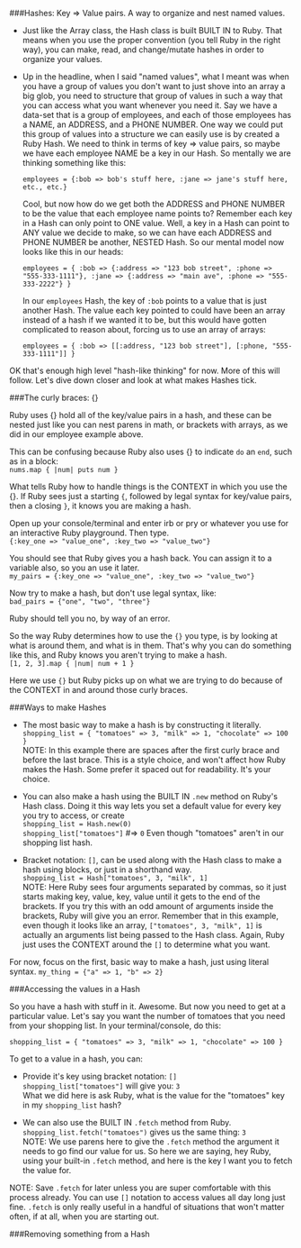 ###Hashes: Key => Value pairs. A way to organize and nest named values.

- Just like the Array class, the Hash class is built BUILT IN to Ruby. That means when you use 
  the proper convention (you tell Ruby in the right way), you can make, read, and change/mutate 
  hashes in order to organize your values.
  
- Up in the headline, when I said "named values", what I meant was when you have a group of values you don't want to 
  just shove into an array a big glob, you need to structure that group of values in such a way that you can access 
  what you want whenever you need it. Say we have a data-set that is a group of employees, and each of those 
  employees has a NAME, an ADDRESS, and a PHONE NUMBER. One way we could put this group of values into a structure we 
  can easily use is by created a Ruby Hash. We need to think in terms of key => value pairs, so maybe we have each 
  employee NAME be a key in our Hash. So mentally we are thinking something like this:
  
  `employees = {:bob => bob's stuff here, :jane => jane's stuff here, etc., etc.}`
  
  Cool, but now how do we get both the ADDRESS and PHONE NUMBER to be the value that 
  each employee name points to? Remember each key in a Hash can only point to ONE value. Well, a key in a Hash can point 
  to ANY value we decide to make, so we can have each ADDRESS and PHONE NUMBER be another, NESTED Hash. So our mental model 
  now looks like this in our heads:
  
  `employees = { :bob => {:address => "123 bob street", :phone => "555-333-1111"}, :jane => {:address => "main ave", :phone =>
  "555-333-2222"} }`

  In our `employees` Hash, the key of `:bob` points to a value that is just another Hash. The value each key pointed to
  could have been an array instead of a hash if we wanted it to be, but this would have gotten complicated to reason about, 
  forcing us to use an array of arrays: 

  `employees = { :bob => [[:address, "123 bob street"], [:phone, "555-333-1111"]] }`

OK that's enough high level "hash-like thinking" for now. More of this will follow. Let's dive down closer and look at 
what makes Hashes tick.

###The curly braces: {}

Ruby uses {} hold all of the key/value pairs in a hash, and these can be nested just like you can nest parens in math, or 
brackets with arrays, as we did in our employee example above.

This can be confusing because Ruby also uses {} to indicate `do` an `end`, such as in a block:<br>
`nums.map { |num| puts num }`

What tells Ruby how to handle things is the CONTEXT in which you use the {}. If Ruby sees just a starting `{`, 
followed by legal syntax for key/value pairs, then a closing `}`, it knows you are making a hash.

Open up your console/terminal and enter irb or pry or whatever you use for an interactive Ruby playground. Then type.<br>
`{:key_one => "value_one", :key_two => "value_two"}`

You should see that Ruby gives you a hash back. You can assign it to a variable also, so you an use it later.<br>
`my_pairs = {:key_one => "value_one", :key_two => "value_two"}`

Now try to make a hash, but don't use legal syntax, like:<br>
`bad_pairs = {"one", "two", "three"}`

Ruby should tell you no, by way of an error.

So the way Ruby determines how to use the `{}` you type, is by looking at what is around them, and what is in them. That's 
why you can do something like this, and Ruby knows you aren't trying to make a hash.<br>
`[1, 2, 3].map { |num| num + 1 }`

Here we use `{}` but Ruby picks up on what we are trying to do because of the CONTEXT in and around those curly braces.

###Ways to make Hashes

- The most basic way to make a hash is by constructing it literally.<br>
  `shopping_list = { "tomatoes" => 3, "milk" => 1, "chocolate" => 100 }`<br>
  NOTE: In this example there are spaces after the first curly brace and before the last brace. This is a style choice,
  and won't affect how Ruby makes the Hash. Some prefer it spaced out for readability. It's your choice.

- You can also make a hash using the BUILT IN `.new` method on Ruby's Hash class. Doing it this way lets you set a 
  default value for every key you try to access, or create<br>
 `shopping_list = Hash.new(0)`<br>
 `shopping_list["tomatoes"]` #=> `0` Even though "tomatoes" aren't in our shopping list hash.
 
- Bracket notation: `[]`, can be used along with the Hash class to make a hash using blocks, or just in a shorthand way.<br>
  `shopping_list = Hash["tomatoes", 3, "milk", 1]`<br>
  NOTE: Here Ruby sees four arguments separated by commas, so it just starts making key, value, key, value until it gets to 
  the end of the brackets. If you try this with an odd amount of arguments inside the brackets, Ruby will give you an error.
  Remember that in this example, even though it looks like an array, `["tomatoes", 3, "milk", 1]` is actually an arguments list 
  being passed to the Hash class. Again, Ruby just uses the CONTEXT around the `[]` to determine what you want.
  
For now, focus on the first, basic way to make a hash, just using literal syntax. `my_thing = {"a" => 1, "b" => 2}`

###Accessing the values in a Hash

So you have a hash with stuff in it. Awesome. But now you need to get at a particular value. Let's say you want the number of 
tomatoes that you need from your shopping list. In your terminal/console, do this:

`shopping_list = { "tomatoes" => 3, "milk" => 1, "chocolate" => 100 }`

To get to a value in a hash, you can:
- Provide it's key using bracket notation: `[]`<br>
  `shopping_list["tomatoes"]` will give you: `3`<br> 
  What we did here is ask Ruby, what is the value for the "tomatoes" key in my `shopping_list` hash?
  
- We can also use the BUILT IN `.fetch` method from Ruby.<br>
  `shopping_list.fetch("tomatoes")` gives us the same thing: `3`<br>
  NOTE: We use parens here to give the `.fetch` method the argument it needs to go find our value for us. So here we 
  are saying, hey Ruby, using your built-in `.fetch` method, and here is the key I want you to fetch the value for.
  
NOTE: Save `.fetch` for later unless you are super comfortable with this process already. You can use `[]` notation 
to access values all day long just fine. `.fetch` is only really useful in a handful of situations that won't matter 
often, if at all, when you are starting out.

###Removing something from a Hash





 

